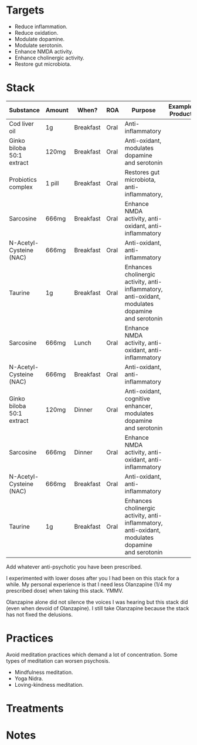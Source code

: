 # Targets
- Reduce inflammation.
- Reduce oxidation.
- Modulate dopamine.
- Modulate serotonin.
- Enhance NMDA activity.
- Enhance cholinergic activity.
- Restore gut microbiota.

# Stack
| Substance                 | Amount | When?     | ROA  | Purpose                                                                                          | Example Product |
| ------------------------- | ------ | --------- | ---- | ------------------------------------------------------------------------------------------------ | --------------- |
| Cod liver oil             | 1g     | Breakfast | Oral | Anti-inflammatory                                                                                |                 |
| Ginko biloba 50:1 extract | 120mg  | Breakfast | Oral | Anti-oxidant, modulates dopamine and serotonin                                                   |                 |
| Probiotics complex        | 1 pill | Breakfast | Oral | Restores gut microbiota, anti-inflammatory,                                                      |                 |
| Sarcosine                 | 666mg  | Breakfast | Oral | Enhance NMDA activity, anti-oxidant, anti-inflammatory                                           |                 |
| N-Acetyl-Cysteine (NAC)   | 666mg  | Breakfast | Oral | Anti-oxidant, anti-inflammatory                                                                  |                 |
| Taurine                   | 1g     | Breakfast | Oral | Enhances cholinergic activity, anti-inflammatory, anti-oxidant, modulates dopamine and serotonin |                 |
| Sarcosine                 | 666mg  | Lunch     | Oral | Enhance NMDA activity, anti-oxidant, anti-inflammatory                                           |                 |
| N-Acetyl-Cysteine (NAC)   | 666mg  | Breakfast | Oral | Anti-oxidant, anti-inflammatory                                                                  |                 |
| Ginko biloba 50:1 extract | 120mg  | Dinner    | Oral | Anti-oxidant, cognitive enhancer, modulates dopamine and serotonin                               |                 |
| Sarcosine                 | 666mg  | Dinner    | Oral | Enhance NMDA activity, anti-oxidant, anti-inflammatory                                           |                 |
| N-Acetyl-Cysteine (NAC)   | 666mg  | Breakfast | Oral | Anti-oxidant, anti-inflammatory                                                                  |                 |
| Taurine                   | 1g     | Breakfast | Oral | Enhances cholinergic activity, anti-inflammatory, anti-oxidant, modulates dopamine and serotonin |                 |

Add whatever anti-psychotic you have been prescribed. 

I experimented with lower doses after you I had been on this stack for a while. My personal experience is that I need less Olanzapine (1/4 my prescribed dose) when taking this stack. YMMV.

Olanzapine alone did not silence the voices I was hearing but this stack did (even when devoid of Olanzapine). I still take Olanzapine because the stack has not fixed the delusions.

# Practices
Avoid meditation practices which demand a lot of concentration. Some types of meditation can worsen psychosis.

- Mindfulness meditation.
- Yoga Nidra.
- Loving-kindness meditation.

# Treatments

# Notes
